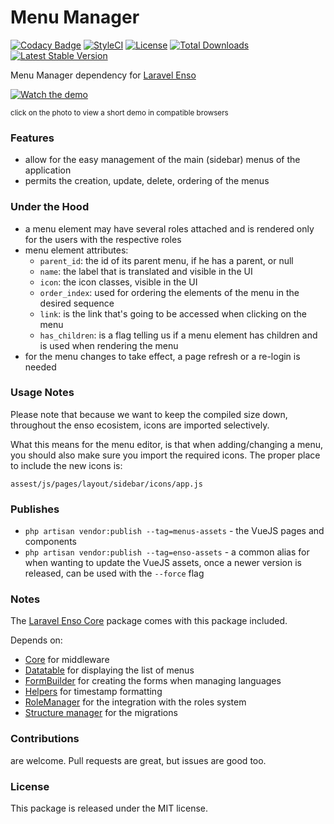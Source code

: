 <!--h-->
# Menu Manager
[![Codacy Badge](https://api.codacy.com/project/badge/Grade/3f2ff01a8dc04044a13c6f4fbb9e21bd)](https://www.codacy.com/app/laravel-enso/MenuManager?utm_source=github.com&utm_medium=referral&utm_content=laravel-enso/MenuManager&utm_campaign=badger)
[![StyleCI](https://styleci.io/repos/94800927/shield?branch=master)](https://styleci.io/repos/94800927)
[![License](https://poser.pugx.org/laravel-enso/menumanager/license)](https://packagist.org/packages/laravel-enso/menumanager)
[![Total Downloads](https://poser.pugx.org/laravel-enso/menumanager/downloads)](https://packagist.org/packages/laravel-enso/menumanager)
[![Latest Stable Version](https://poser.pugx.org/laravel-enso/menumanager/version)](https://packagist.org/packages/laravel-enso/menumanager)
<!--/h-->

Menu Manager dependency for [Laravel Enso](https://github.com/laravel-enso/Enso)

[![Watch the demo](https://laravel-enso.github.io/menumanager/screenshots/bulma_012_thumb.png)](https://laravel-enso.github.io/menumanager/videos/bulma_menu_management.webm)

<sup>click on the photo to view a short demo in compatible browsers</sup>

### Features

- allow for the easy management of the main (sidebar) menus of the application
- permits the creation, update, delete, ordering of the menus

### Under the Hood

- a menu element may have several roles attached and is rendered only for the users with the respective roles
- menu element attributes:
  - `parent_id`: the id of its parent menu, if he has a parent, or null
  - `name`: the label that is translated and visible in the UI
  - `icon`: the icon classes, visible in the UI
  - `order_index`: used for ordering the elements of the menu in the desired sequence
  - `link`: is the link that's going to be accessed when clicking on the menu
  - `has_children`: is a flag telling us if a menu element has children and is used when rendering the menu
- for the menu changes to take effect, a page refresh or a re-login is needed 

### Usage Notes

Please note that because we want to keep the compiled size down, throughout the enso ecosistem, 
icons are imported selectively.

What this means for the menu editor, is that when adding/changing a menu, you should also make sure you 
import the required icons. The proper place to include the new icons is:

`assest/js/pages/layout/sidebar/icons/app.js`

### Publishes

- `php artisan vendor:publish --tag=menus-assets` - the VueJS pages and components
- `php artisan vendor:publish --tag=enso-assets` - a common alias for when wanting to update the VueJS assets,
once a newer version is released, can be used with the `--force` flag

### Notes

The [Laravel Enso Core](https://github.com/laravel-enso/Core) package comes with this package included.

Depends on:
 - [Core](https://github.com/laravel-enso/Core) for middleware
 - [Datatable](https://github.com/laravel-enso/Datatable) for displaying the list of menus 
 - [FormBuilder](https://github.com/laravel-enso/FormBuilder) for creating the forms when managing languages 
 - [Helpers](https://github.com/laravel-enso/Helpers) for timestamp formatting 
 - [RoleManager](https://github.com/laravel-enso/RoleManager) for the integration with the roles system 
 - [Structure manager](https://github.com/laravel-enso/StructureManager) for the migrations

<!--h-->
### Contributions

are welcome. Pull requests are great, but issues are good too.

### License

This package is released under the MIT license.
<!--/h-->